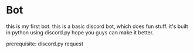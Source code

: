# Bot



this is my first bot.
this is a basic discord bot, which does fun stuff.
it's built in python using discord.py
hope you guys can make it better.


prerequisite:
discord.py
request
